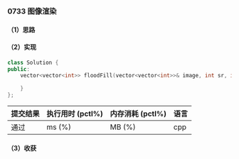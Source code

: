 ### 0733 图像渲染

#### （1）思路

#### （2）实现

```cpp
class Solution {
public:
    vector<vector<int>> floodFill(vector<vector<int>>& image, int sr, int sc, int newColor) {

    }
};
```

| 提交结果 | 执行用时 (pctl%) | 内存消耗 (pctl%) | 语言 |
|:---------|:-----------------|:-----------------|:-----|
| 通过     |  ms (%)   |  MB (%)  | cpp  |

#### （3）收获
